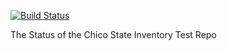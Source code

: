 [![Build Status](https://travis-ci.com/capktkirk/Inventory.svg?branch=master)](https://travis-ci.com/capktkirk/Inventory)

The Status of the Chico State Inventory Test Repo


